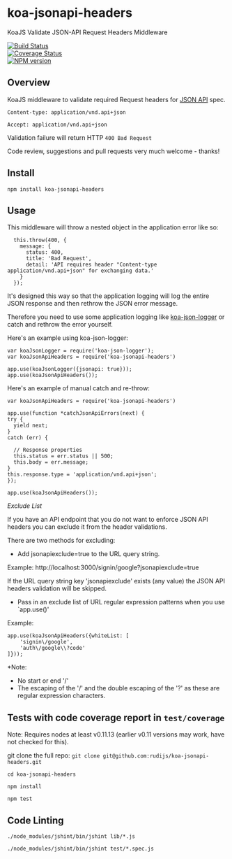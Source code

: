 koa-jsonapi-headers
===================

KoaJS Validate JSON-API Request Headers Middleware

[![Build Status](https://travis-ci.org/rudijs/koa-jsonapi-headers.svg?branch=master)](https://travis-ci.org/rudijs/koa-jsonapi-headers)  
[![Coverage Status](https://coveralls.io/repos/rudijs/koa-jsonapi-headers/badge.png?branch=master)](https://coveralls.io/r/rudijs/koa-jsonapi-headers?branch=master)  
[![NPM version](https://badge.fury.io/js/koa-jsonapi-headers.svg)](http://badge.fury.io/js/koa-jsonapi-headers)  

## Overview

KoaJS middleware to validate required Request headers for [JSON API](http://jsonapi.org/format/) spec.

    Content-type: application/vnd.api+json

    Accept: application/vnd.api+json

Validation failure will return HTTP `400 Bad Request`

Code review, suggestions and pull requests very much welcome - thanks!

## Install

`npm install koa-jsonapi-headers`

## Usage

This middleware will throw a nested object in the application error like so:

      this.throw(400, {
        message: {
          status: 400,
          title: 'Bad Request',
          detail: 'API requires header "Content-type application/vnd.api+json" for exchanging data.'
        }
      });

It's designed this way so that the application logging will log the entire JSON response and then rethrow the JSON error message.

Therefore you need to use some application logging like [koa-json-logger](https://github.com/rudijs/koa-json-logger) or catch and rethrow the error yourself.

Here's an example using koa-json-logger:

	var koaJsonLogger = require('koa-json-logger');
	var koaJsonApiHeaders = require('koa-jsonapi-headers')

	app.use(koaJsonLogger({jsonapi: true}));
	app.use(koaJsonApiHeaders());

Here's an example of manual catch and re-throw:

    var koaJsonApiHeaders = require('koa-jsonapi-headers')

	app.use(function *catchJsonApiErrors(next) {
	try {
	  yield next;
	}
	catch (err) {

	  // Response properties
	  this.status = err.status || 500;
	  this.body = err.message;
	}
	this.response.type = 'application/vnd.api+json';
	});

    app.use(koaJsonApiHeaders());

*Exclude List*

If you have an API endpoint that you do not want to enforce JSON API headers you can exclude it from the header validations.

There are two methods for excluding:

- Add jsonapiexclude=true to the URL query string.

Example: http://localhost:3000/signin/google?jsonapiexclude=true

If the URL query string key 'jsonapiexclude' exists (any value) the JSON API headers validation will be skipped.

- Pass in an exclude list of URL regular expression patterns when you use `app.use()'

Example:

    app.use(koaJsonApiHeaders({whiteList: [
        'signin\/google',
        'auth\/google\\?code'
    ]}));

*Note:

- No start or end '/'
- The escaping of the '/' and the double escaping of the '?' as these are regular expression characters.

## Tests with code coverage report in `test/coverage`

Note: Requires nodes at least v0.11.13 (earlier v0.11 versions may work, have not checked for this).

git clone the full repo: `git clone git@github.com:rudijs/koa-jsonapi-headers.git`

`cd koa-jsonapi-headers`

`npm install`

`npm test`

## Code Linting

`./node_modules/jshint/bin/jshint lib/*.js`

`./node_modules/jshint/bin/jshint test/*.spec.js`
